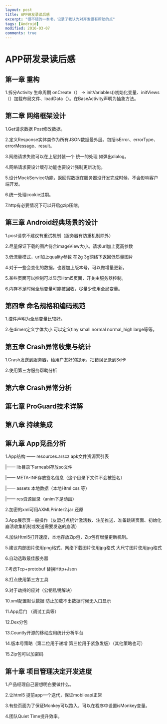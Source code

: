 ```yaml
---
layout: post
title: APP研发录读后感
excerpt: "很不错的一本书，记录了我认为对开发很有帮助的点"
tags: [Android]
modified: 2016-03-07
comments: true
---
```


# APP研发录读后感

## 第一章 重构

1.拆分Activity 生命周期 onCreate（） -> initVariables()初始化变量、initViews（）加载布局文件、loadData（）。在BaseActivity声明为抽象方法。

## 第二章 网络框架设计

1.Get请求数据 Post修改数据。

2.定义Response实体类作为所有JSON数据最外层。包括isError、errorType、errorMessage、result。

3.网络请求失败可以在上层封装一个 统一的处理 如弹出dialog。

4.网络请求要设计缓存功能也要设计强制更新功能。

5.设计MockService功能，返回假数据在服务器没开发完成时候，不会影响客户端开发。

6.统一处理cookie过期。

7.http有必要情况下可以开启gzip压缩。

## 第三章 Android经典场景的设计

1.post请求不建议有重试机制（服务器有防重机制除外）

2.尽量保证下载的图片符合imageView大小。请求url加上宽高参数

3.低流量模式，url加上quality参数 在2g 3g网络下返回低质量图片

4.对于一些会变化的数据，也要加上版本号，可以做增量更新。

5.某些页面可以控制可以显示Html5页面，开关由服务器控制。

6.内存不足时候全局变量可能被回收，尽量少使用全局变量。

## 第四章 命名规格和编码规范

1.控件声明为全局变量比较好。

2.在dimen定义字体大小 可以定义tiny small normal normal\_high large等等。

## 第五章 Crash异常收集与统计

1.Crash发送到服务器，给用户友好的提示，把错误记录到Sd卡

2.使用第三方服务帮助分析

## 第六章 Crash异常分析

## 第七章 ProGuard技术详解

## 第八章 持续集成

## 第九章 App竞品分析

1.App结构 —— resources.arscz apk文件资源索引表

 |—— lib目录下arneabi存放so文件

 |—— META-INF存放签名信息（这个目录下文件不会被签名）

 |—— assets 本地数据（本地Html css 等）

 |—— res资源目录（anim下是动画）

2.加密的xml可用AXMLPrinter2.jar 还原

3.App展示页一般操作（友盟打点统计激活数、注册推送、准备跳转页面、初始化崩溃收集机制或发送需要发送的崩溃）

4.加快Html5打开速度，本地存放Zip包，Zip包有增量更新机制。

5.建议内部图片使用png格式、网络下载图片使用jpg格式 大尺寸图片使用jpg格式

6.自动选取最佳服务器

7.考虑Tcp+protobuf 替换Http+Json

8.打点使用第三方工具

9.对于劫持的应对（公钥私钥解决）

10.xml配置默认数据 防止加载不出数据时候无入口显示

11.App后门 （调试工具等）

12.Dex分包

13.Countly开源的移动应用统计分析平台

14.版本号策略（第二位用于递增 第三位用于紧急发版）（其他策略也可）

15.Zip包可以加密码

## 第十章 项目管理决定开发进度

1.产品经理自己要想明白要做什么。

2.让html5 提前app一个迭代，保证mobileapi正常 

3.有些页面为了保证Monkey可以跑入，可以在程序中设置isMonkey变量。

4.团队Quiet Time提升效率。
